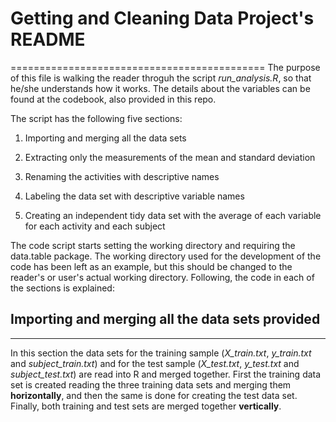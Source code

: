 # Getting and Cleaning Data Project's README
============================================
The purpose of this file is walking the reader throguh the script *run_analysis.R*, so that he/she understands how it works. The details about the variables can be found at the codebook, also provided in this repo. 

The script has the following five sections:

1. Importing and merging all the data sets

2. Extracting only the measurements of the mean and standard deviation

3. Renaming the activities with descriptive names

4. Labeling the data set with descriptive variable names

5. Creating an independent tidy data set with the average of each variable for each activity and each subject


The code script starts setting the working directory and requiring the data.table package. The working directory used for the development of the code has been left as an example, but this should be changed to the reader's or user's actual working directory. Following, the code in each of the sections is explained:

## Importing and merging all the data sets provided
---------------------------------------------------

In this section the data sets for the training sample (*X_train.txt*, *y_train.txt* and *subject_train.txt*)  and for the test sample (*X_test.txt*, *y_test.txt* and *subject_test.txt*) are read into R and merged together. First the training data set is created reading the three training data sets and merging them **horizontally**, and then the same is done for creating the test data set. Finally, both training and test sets are merged together **vertically**.

